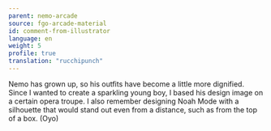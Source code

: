 ```yaml
---
parent: nemo-arcade
source: fgo-arcade-material
id: comment-from-illustrator
language: en
weight: 5
profile: true
translation: "rucchipunch"
---
```


Nemo has grown up, so his outfits have become a little more dignified. Since I wanted to create a sparkling young boy, I based his design image on a certain opera troupe. I also remember designing Noah Mode with a silhouette that would stand out even from a distance, such as from the top of a box. (Oyo)
